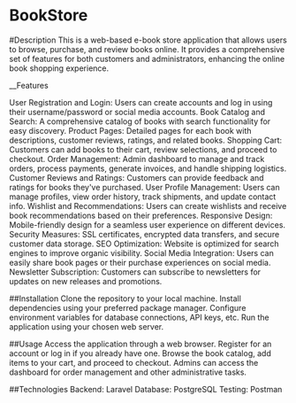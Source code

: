 # BookStore
#Description
This is a web-based e-book store application that allows users to browse, purchase, and review books online. It provides a comprehensive set of features for both customers and administrators, enhancing the online book shopping experience.


__Features

User Registration and Login: Users can create accounts and log in using their username/password or social media accounts.
Book Catalog and Search: A comprehensive catalog of books with search functionality for easy discovery.
Product Pages: Detailed pages for each book with descriptions, customer reviews, ratings, and related books.
Shopping Cart: Customers can add books to their cart, review selections, and proceed to checkout.
Order Management: Admin dashboard to manage and track orders, process payments, generate invoices, and handle shipping logistics.
Customer Reviews and Ratings: Customers can provide feedback and ratings for books they've purchased.
User Profile Management: Users can manage profiles, view order history, track shipments, and update contact info.
Wishlist and Recommendations: Users can create wishlists and receive book recommendations based on their preferences.
Responsive Design: Mobile-friendly design for a seamless user experience on different devices.
Security Measures: SSL certificates, encrypted data transfers, and secure customer data storage.
SEO Optimization: Website is optimized for search engines to improve organic visibility.
Social Media Integration: Users can easily share book pages or their purchase experiences on social media.
Newsletter Subscription: Customers can subscribe to newsletters for updates on new releases and promotions.

##Installation
Clone the repository to your local machine.
Install dependencies using your preferred package manager.
Configure environment variables for database connections, API keys, etc.
Run the application using your chosen web server.

##Usage
Access the application through a web browser.
Register for an account or log in if you already have one.
Browse the book catalog, add items to your cart, and proceed to checkout.
Admins can access the dashboard for order management and other administrative tasks.

##Technologies
Backend: Laravel
Database: PostgreSQL
Testing: Postman

